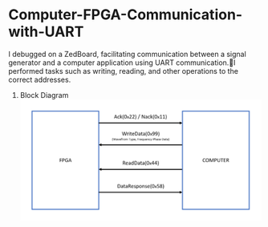 # Computer-FPGA-Communication-with-UART

I debugged on a ZedBoard, facilitating communication between a signal generator and a computer application using UART communication.I performed tasks such as writing, reading, and other operations to the correct addresses.



1. Block Diagram   
![2](https://github.com/1muratalkan/Computer-FPGA-Communication-with-UART/blob/main/images/block_diagram/assignment.png)
